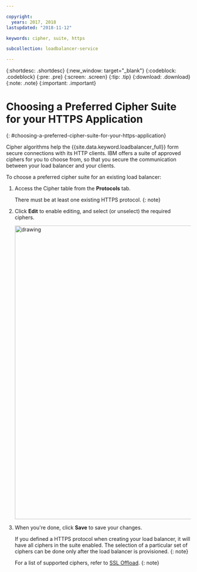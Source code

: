 ```yaml
---

copyright:
  years: 2017, 2018
lastupdated: "2018-11-12"

keywords: cipher, suite, https

subcollection: loadbalancer-service

---
```


{:shortdesc: .shortdesc}
{:new_window: target="_blank"}
{:codeblock: .codeblock}
{:pre: .pre}
{:screen: .screen}
{:tip: .tip}
{:download: .download}
{:note: .note}
{:important: .important}

# Choosing a Preferred Cipher Suite for your HTTPS Application
{: #choosing-a-preferred-cipher-suite-for-your-https-application}

Cipher algorithms help the {{site.data.keyword.loadbalancer_full}} form secure connections with its HTTP clients. IBM offers a suite of approved ciphers for you to choose from, so that you secure the communication between your load balancer and your clients.

To choose a preferred cipher suite for an existing load balancer:

1. Access the Cipher table from the **Protocols** tab.

	There must be at least one existing HTTPS protocol.
	{: note}

2. Click **Edit** to enable editing, and select (or unselect) the required ciphers.

	<img src="images/CLB_ciphers_edit_PUP.png" alt="drawing" style="width: 800px;"/>

3. When you're done, click **Save** to save your changes.

	If you defined a HTTPS protocol when creating your load balancer, it will have all ciphers in the suite enabled. The selection of a particular set of ciphers can be done only after the load balancer is provisioned.
	{: note}

	For a list of supported ciphers, refer to [SSL Offload](/docs/infrastructure/loadbalancer-service?topic=loadbalancer-service-ssl-offload-with-ibm-cloud-load-balancer).
	{: note}

